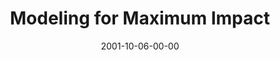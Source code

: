 ---
layout: message
category: message
series: "Maximum Impact"
title: "Modeling for Maximum Impact"
date: 2001-10-06-00-00
message_id: 312
audio: "http://s3.amazonaws.com/crossroads-media/messages/audio/MI_04_09-30-01_Modeling_For_Maximum_Impact.mp3"
audio-duration: "35:43"
explicit: false
---